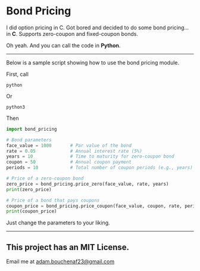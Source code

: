 # Bond Pricing 

I did option pricing in C. Got bored and decided to do some bond pricing... in **C**. Supports zero-coupon and fixed-coupon bonds.

Oh yeah. And you can call the code in **Python**. 

---

Below is a sample script showing how to use the bond pricing module.

First, call
```
python
```

Or

```
python3
```

Then


```python
import bond_pricing

# Bond parameters
face_value = 1000       # Par value of the bond
rate = 0.05             # Annual interest rate (5%)
years = 10              # Time to maturity for zero-coupon bond
coupon = 50             # Annual coupon payment
periods = 10            # Total number of coupon periods (e.g., years)

# Price of a zero-coupon bond
zero_price = bond_pricing.price_zero(face_value, rate, years)
print(zero_price)

# Price of a bond that pays coupons
coupon_price = bond_pricing.price_coupon(face_value, coupon, rate, periods)
print(coupon_price)
```

Just change the parameters to your liking.

---

This project has an MIT License.
---

Email me at adam.bouchenaf23@gmail.com


